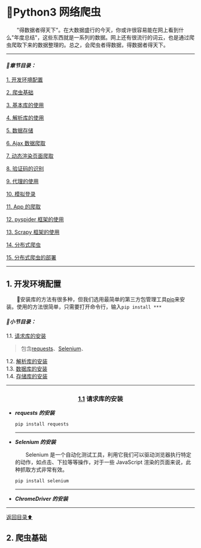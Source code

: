 # 💬Python3 网络爬虫 
&emsp;&emsp;"得数据者得天下"。在大数据盛行的今天，你或许很容易能在网上看到什么"年度总结"，这些东西就是一系列的数据。网上还有很流行的词云，也是通过爬虫爬取下来的数据整理的。总之，会爬虫者得数据，得数据者得天下。

---

#### *📑章节目录：*
[1. 开发环境配置](#1)

[2. 爬虫基础](#2)

[3. 基本库的使用](#3)

[4. 解析库的使用](#4)

[5. 数据存储](#5)

[6. Ajax 数据爬取](#6)

[7. 动态渲染页面爬取](#7)

[8. 验证码的识别](#8)

[9. 代理的使用](#9)

[10. 模拟登录](#10)

[11. App 的爬取](#11)

[12. pyspider 框架的使用](#12)

[13. Scrapy 框架的使用](#13)

[14. 分布式爬虫](#14)

[15. 分布式爬虫的部署](#15)

---

<a name="1"></a>
## 1. 开发环境配置
&emsp;&emsp;🐍安装库的方法有很多种，但我们选用最简单的第三方包管理工具[pip](#no-jump)来安装。使用的方法很简单，只需要打开命令行，输入`pip install ***`

#### *📑小节目录：*
  1.1. [请求库的安装](#1.1)<br>
  > 包含[requests](#1.1.1)、[Selenium](#1.1.2)、

  1.2. [解析库的安装](#1.2)<br>
  1.3. [数据库的安装](#1.3)<br>
  1.4. [存储库的安装](#1.4)

---

<a name="1.1"></a>
<div align="center">
  <h3><a href="#1.1">1.1</a> 请求库的安装</h3>
</div>
  
  - ***requests 的安装*** <a name="1.1.1"></a>
    ```python
    pip install requests
    ```
    
    ---
    
  - ***Selenium 的安装*** <a name="1.1.2"></a>
  
    &emsp;&emsp;Selenium 是一个自动化测试工具，利用它我们可以驱动浏览器执行特定的动作，如点击、下拉等等操作，对于一些 JavaScript 渲染的页面来说，此种抓取方式非常有效。
    ```python
    pip install selenium
    ```
    
    ---
    
  - ***ChromeDriver 的安装*** 
    

---

[返回目录⬆](#快捷目录)

<a name="2"></a>
## 2. 爬虫基础

